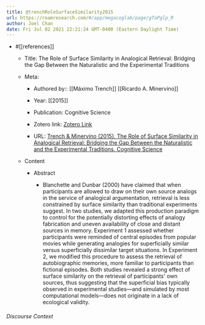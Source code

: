 ```yaml
---
title: @trenchRoleSurfaceSimilarity2015
url: https://roamresearch.com/#/app/megacoglab/page/gTaPglp_R
author: Joel Chan
date: Fri Jul 02 2021 22:21:24 GMT-0400 (Eastern Daylight Time)
---
```


- #[[references]]

    - Title: The Role of Surface Similarity in Analogical Retrieval: Bridging the Gap Between the Naturalistic and the Experimental Traditions

    - Meta:

        - Authored by:: [[Máximo Trench]] [[Ricardo A. Minervino]]

        - Year: [[2015]]

        - Publication: Cognitive Science

        - Zotero link: [Zotero Link](zotero://select/items/1_M7RDW5QU)

        - URL: [Trench & Minervino (2015). The Role of Surface Similarity in Analogical Retrieval: Bridging the Gap Between the Naturalistic and the Experimental Traditions. Cognitive Science](http://onlinelibrary.wiley.com/doi/10.1111/cogs.12201/abstract)

    - Content

        - Abstract

            - Blanchette and Dunbar (2000) have claimed that when participants are allowed to draw on their own source analogs in the service of analogical argumentation, retrieval is less constrained by surface similarity than traditional experiments suggest. In two studies, we adapted this production paradigm to control for the potentially distorting effects of analogy fabrication and uneven availability of close and distant sources in memory. Experiment 1 assessed whether participants were reminded of central episodes from popular movies while generating analogies for superficially similar versus superficially dissimilar target situations. In Experiment 2, we modified this procedure to assess the retrieval of autobiographic memories, more familiar to participants than fictional episodes. Both studies revealed a strong effect of surface similarity on the retrieval of participants' own sources, thus suggesting that the superficial bias typically observed in experimental studies—and simulated by most computational models—does not originate in a lack of ecological validity.

###### Discourse Context


